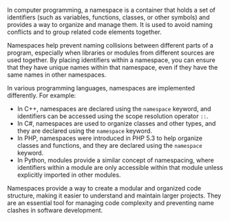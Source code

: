 In computer programming, a namespace is a container that holds a set of identifiers (such as variables, functions, classes, or other symbols) and provides a way to organize and manage them. It is used to avoid naming conflicts and to group related code elements together.

Namespaces help prevent naming collisions between different parts of a program, especially when libraries or modules from different sources are used together. By placing identifiers within a namespace, you can ensure that they have unique names within that namespace, even if they have the same names in other namespaces.

In various programming languages, namespaces are implemented differently. For example:

- In C++, namespaces are declared using the `namespace` keyword, and identifiers can be accessed using the scope resolution operator `::`.
- In C#, namespaces are used to organize classes and other types, and they are declared using the `namespace` keyword.
- In PHP, namespaces were introduced in PHP 5.3 to help organize classes and functions, and they are declared using the `namespace` keyword.
- In Python, modules provide a similar concept of namespacing, where identifiers within a module are only accessible within that module unless explicitly imported in other modules.

Namespaces provide a way to create a modular and organized code structure, making it easier to understand and maintain larger projects. They are an essential tool for managing code complexity and preventing name clashes in software development.